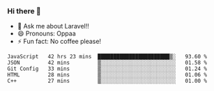 ### Hi there 👋

<!--
**reubenwedson/reubenwedson** is a ✨ _special_ ✨ repository because its `README.md` (this file) appears on your GitHub profile.
Here are some ideas to get you started:
- 📫 How to reach me: 
- 🔭 I’m currently working on awesome talent app
- 🌱 I’m currently learning extreme Vue js technical stuffs
- 👯 I’m looking to collaborate on start ups challenges
- 🤔 I’m looking for help with time
-->
- 💬 Ask me about Laravel!!
- 😄 Pronouns: Oppaa
- ⚡ Fun fact: No coffee please!

<!--START_SECTION:waka-->
```text
JavaScript   42 hrs 23 mins  ███████████████████████▒░   93.60 % 
JSON         42 mins         ▒░░░░░░░░░░░░░░░░░░░░░░░░   01.58 % 
Git Config   33 mins         ▒░░░░░░░░░░░░░░░░░░░░░░░░   01.24 % 
HTML         28 mins         ▒░░░░░░░░░░░░░░░░░░░░░░░░   01.06 % 
C++          27 mins         ▒░░░░░░░░░░░░░░░░░░░░░░░░   01.00 % 
```
<!--END_SECTION:waka-->
